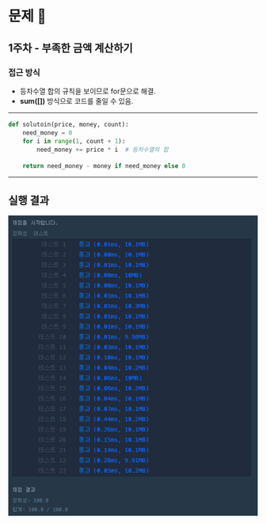 # 문제 :book:

## 1주차 - 부족한 금액 계산하기

### 접근 방식

- 등차수열 합의 규칙을 보이므로 for문으로 해결.
- **sum([])** 방식으로 코드를 줄일 수 있음.

<hr>

```python
def solutoin(price, money, count):
    need_money = 0
    for i in range(1, count + 1):
        need_money += price * i  # 등차수열의 합

    return need_money - money if need_money else 0
```
----
## 실행 결과
![img.png](img.png)